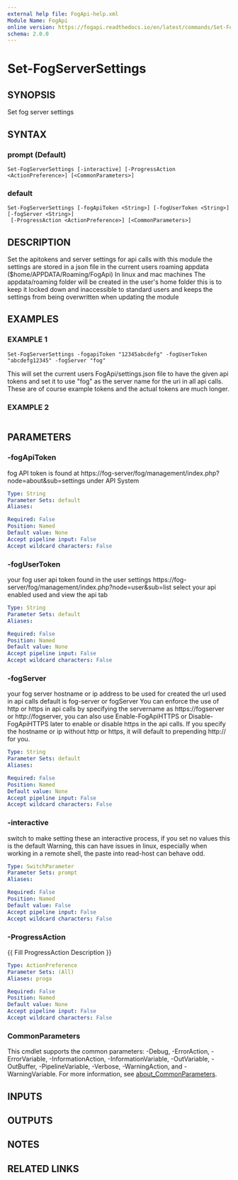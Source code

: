 ```yaml
---
external help file: FogApi-help.xml
Module Name: FogApi
online version: https://fogapi.readthedocs.io/en/latest/commands/Set-FogServerSettings
schema: 2.0.0
---
```


# Set-FogServerSettings

## SYNOPSIS
Set fog server settings

## SYNTAX

### prompt (Default)
```
Set-FogServerSettings [-interactive] [-ProgressAction <ActionPreference>] [<CommonParameters>]
```

### default
```
Set-FogServerSettings [-fogApiToken <String>] [-fogUserToken <String>] [-fogServer <String>]
 [-ProgressAction <ActionPreference>] [<CommonParameters>]
```

## DESCRIPTION
Set the apitokens and server settings for api calls with this module
the settings are stored in a json file in the current users roaming appdata ($home/APPDATA/Roaming/FogApi)
In linux and mac machines The appdata/roaming folder will be created in the user's home folder
this is to keep it locked down and inaccessible to standard users
and keeps the settings from being overwritten when updating the module

## EXAMPLES

### EXAMPLE 1
```
Set-FogServerSettings -fogapiToken "12345abcdefg" -fogUserToken "abcdefg12345" -fogServer "fog"
```

This will set the current users FogApi/settings.json file to have the given api tokens and set it to use 
"fog" as the server name for the uri in all api calls.
These are of course example tokens and the actual tokens are much longer.

### EXAMPLE 2
```

```

## PARAMETERS

### -fogApiToken
fog API token is found at https://fog-server/fog/management/index.php?node=about&sub=settings under API System

```yaml
Type: String
Parameter Sets: default
Aliases:

Required: False
Position: Named
Default value: None
Accept pipeline input: False
Accept wildcard characters: False
```

### -fogUserToken
your fog user api token found in the user settings https://fog-server/fog/management/index.php?node=user&sub=list select your api enabled used and view the api tab

```yaml
Type: String
Parameter Sets: default
Aliases:

Required: False
Position: Named
Default value: None
Accept pipeline input: False
Accept wildcard characters: False
```

### -fogServer
your fog server hostname or ip address to be used for created the url used in api calls default is fog-server or fogServer
You can enforce the use of http or https in api calls by specifying the servername as https://fogserver or http://fogserver,
you can also use Enable-FogApiHTTPS or Disable-FogApiHTTPS later to enable or disable https in the api calls.
If you specify the hostname or ip without http or https, it will default to prepending http:// for you.

```yaml
Type: String
Parameter Sets: default
Aliases:

Required: False
Position: Named
Default value: None
Accept pipeline input: False
Accept wildcard characters: False
```

### -interactive
switch to make setting these an interactive process, if you set no values this is the default
Warning, this can have issues in linux, especially when working in a remote shell, the paste into read-host can behave odd.

```yaml
Type: SwitchParameter
Parameter Sets: prompt
Aliases:

Required: False
Position: Named
Default value: False
Accept pipeline input: False
Accept wildcard characters: False
```

### -ProgressAction
{{ Fill ProgressAction Description }}

```yaml
Type: ActionPreference
Parameter Sets: (All)
Aliases: proga

Required: False
Position: Named
Default value: None
Accept pipeline input: False
Accept wildcard characters: False
```

### CommonParameters
This cmdlet supports the common parameters: -Debug, -ErrorAction, -ErrorVariable, -InformationAction, -InformationVariable, -OutVariable, -OutBuffer, -PipelineVariable, -Verbose, -WarningAction, and -WarningVariable. For more information, see [about_CommonParameters](http://go.microsoft.com/fwlink/?LinkID=113216).

## INPUTS

## OUTPUTS

## NOTES

## RELATED LINKS

